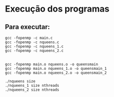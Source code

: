 # Execução dos programas

## Para executar:

`gcc -fopenmp -c main.c`<br>
`gcc -fopenmp -c nqueens.c`<br>
`gcc -fopenmp -c nqueens_1.c`<br>
`gcc -fopenmp -c nqueens_2.c`<br><br>

`gcc -fopenmp main.o nqueens.o -o queensmain`<br>
`gcc -fopenmp main.o nqueens_1.o -o queensmain_1`<br>
`gcc -fopenmp main.o nqueens_2.o -o queensmain_2`<br>

`./nqueens size`<br>
`./nqueens_1 size nthreads`<br>
`./nqueens_2 size nthreads`<br>


